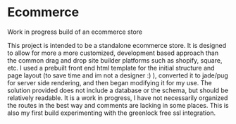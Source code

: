 # Ecommerce
Work in progress build of an ecommerce store

This project is intended to be a standalone ecommerce store. It is designed to allow for more a more customized, development based approach than the common drag and drop site builder platforms such as shopify, square, etc.
I used a prebuilt front end html template for the initial structure and page layout (to save time and im not a designer :) ), converted it to jade/pug for server side rendering, and then began modifying it for my use. 
The solution provided does not include a database or the schema, but should be relatively readable. It is a work in progress, I have not necessarily organized the routes in the best way and comments are lacking in some places.
This is also my first build experimenting with the greenlock free ssl integration.
